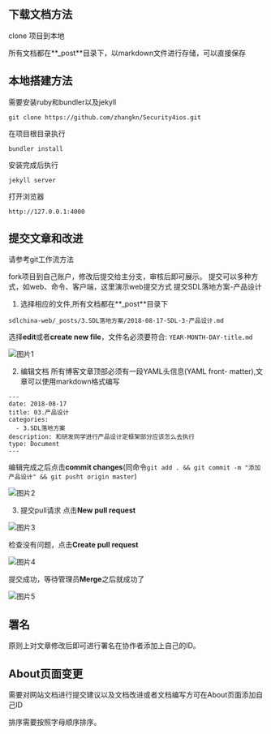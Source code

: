 
## 下载文档方法

clone 项目到本地

所有文档都在**_post**目录下，以markdown文件进行存储，可以直接保存

## 本地搭建方法

需要安装ruby和bundler以及jekyll
```
git clone https://github.com/zhangkn/Security4ios.git
```

在项目根目录执行

```
bundler install
```
安装完成后执行
```
jekyll server
```
打开浏览器
```
http://127.0.0.1:4000
```

## 提交文章和改进

请参考git工作流方法

fork项目到自己账户，修改后提交给主分支，审核后即可展示。
提交可以多种方式，如web、命令、客户端，这里演示web提交方式
提交SDL落地方案-产品设计
1. 选择相应的文件,所有文档都在**_post**目录下
```
sdlchina-web/_posts/3.SDL落地方案/2018-08-17-SDL-3-产品设计.md
```

选择**edit**或者**create new file**，文件名必须要符合: ```YEAR-MONTH-DAY-title.md```

![图片1](https://github.com/sdlchina/sdlchina-web/raw/master/images/2018/10/github/1.png)

2. 编辑文档
所有博客文章顶部必须有一段YAML头信息(YAML front- matter),文章可以使用markdown格式编写
```
---
date: 2018-08-17
title: 03.产品设计
categories:
  - 3.SDL落地方案
description: 和研发同学进行产品设计定框架部分应该怎么去执行
type: Document
---
```

编辑完成之后点击**commit changes**(同命令```git add . && git commit -m "添加产品设计" && git pusht origin master```)

![图片2](https://github.com/sdlchina/sdlchina-web/raw/master/images/2018/10/github/2.png)

3. 提交pull请求
点击**New pull request**

![图片3](https://github.com/sdlchina/sdlchina-web/raw/master/images/2018/10/github/3.png)

检查没有问题，点击**Create pull request**

![图片4](https://github.com/sdlchina/sdlchina-web/raw/master/images/2018/10/github/4.png)

提交成功，等待管理员**Merge**之后就成功了

![图片5](https://github.com/sdlchina/sdlchina-web/raw/master/images/2018/10/github/5.png)

## 署名

原则上对文章修改后即可进行署名在协作者添加上自己的ID。

## About页面变更

需要对网站文档进行提交建议以及文档改进或者文档编写方可在About页面添加自己ID

排序需要按照字母顺序排序。
